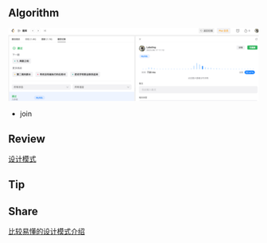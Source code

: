 ## Algorithm

![算法](../../images/temp/sisyphus-2023-06-17-lc.png)

* join

## Review

[设计模式](https://medium.com/gitconnected/5-design-patterns-in-java-that-solve-major-problems-8e85132cfb48)

## Tip

## Share

[比较易懂的设计模式介绍](https://tech.meituan.com/2022/03/10/interesting-talk-about-design-patterns.html)